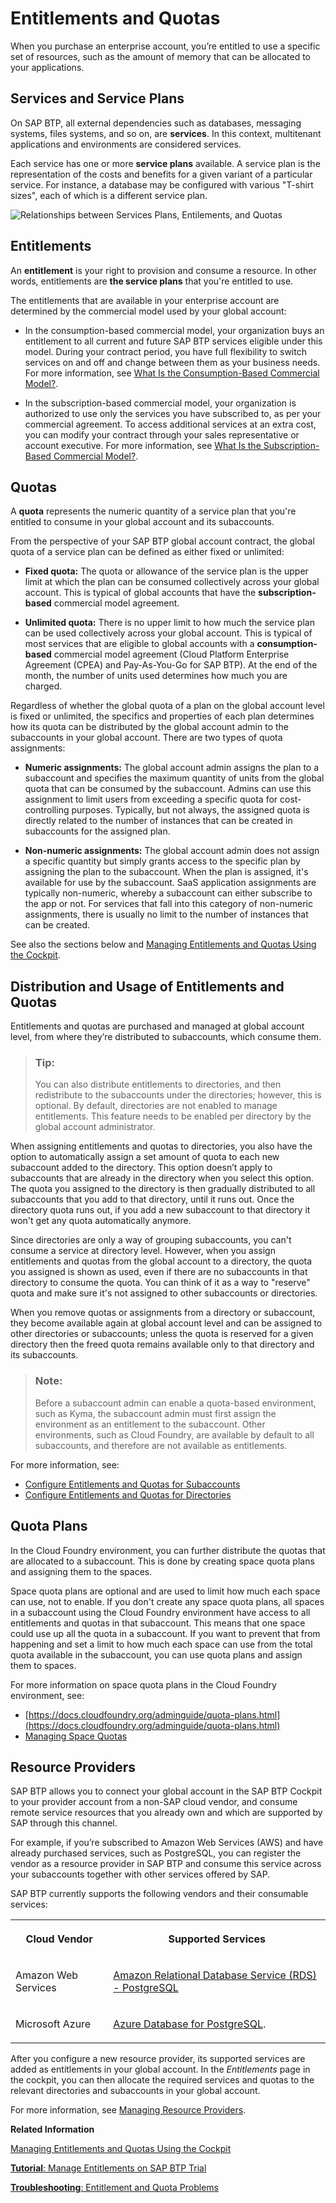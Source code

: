 <!-- loio00aa2c23479d42568b18882b1ca90d79 -->

# Entitlements and Quotas

When you purchase an enterprise account, you’re entitled to use a specific set of resources, such as the amount of memory that can be allocated to your applications.



<a name="loio00aa2c23479d42568b18882b1ca90d79__section_fx5_nzd_klb"/>

## Services and Service Plans

On SAP BTP, all external dependencies such as databases, messaging systems, files systems, and so on, are **services**. In this context, multitenant applications and environments are considered services.

Each service has one or more **service plans** available. A service plan is the representation of the costs and benefits for a given variant of a particular service. For instance, a database may be configured with various "T-shirt sizes", each of which is a different service plan.



![Relationships between Services Plans, Entilements, and Quotas](images/Service_Plan_1_cd5d379.png)



<a name="loio00aa2c23479d42568b18882b1ca90d79__section_pkd_pyd_klb"/>

## Entitlements

An **entitlement** is your right to provision and consume a resource. In other words, entitlements are **the service plans** that you're entitled to use.

The entitlements that are available in your enterprise account are determined by the commercial model used by your global account:

-   In the consumption-based commercial model, your organization buys an entitlement to all current and future SAP BTP services eligible under this model. During your contract period, you have full flexibility to switch services on and off and change between them as your business needs. For more information, see [What Is the Consumption-Based Commercial Model?](what-is-the-consumption-based-commercial-model-7047eb4.md).

-   In the subscription-based commercial model, your organization is authorized to use only the services you have subscribed to, as per your commercial agreement. To access additional services at an extra cost, you can modify your contract through your sales representative or account executive. For more information, see [What Is the Subscription-Based Commercial Model?](what-is-the-subscription-based-commercial-model-239b6e0.md).




<a name="loio00aa2c23479d42568b18882b1ca90d79__section_fpq_pyd_klb"/>

## Quotas

A **quota** represents the numeric quantity of a service plan that you're entitled to consume in your global account and its subaccounts.

From the perspective of your SAP BTP global account contract, the global quota of a service plan can be defined as either fixed or unlimited:

-   **Fixed quota:** The quota or allowance of the service plan is the upper limit at which the plan can be consumed collectively across your global account. This is typical of global accounts that have the **subscription-based** commercial model agreement.

-   **Unlimited quota:** There is no upper limit to how much the service plan can be used collectively across your global account. This is typical of most services that are eligible to global accounts with a **consumption-based** commercial model agreement \(Cloud Platform Enterprise Agreement \(CPEA\) and Pay-As-You-Go for SAP BTP\). At the end of the month, the number of units used determines how much you are charged.


Regardless of whether the global quota of a plan on the global account level is fixed or unlimited, the specifics and properties of each plan determines how its quota can be distributed by the global account admin to the subaccounts in your global account. There are two types of quota assignments:

-   **Numeric assignments:** The global account admin assigns the plan to a subaccount and specifies the maximum quantity of units from the global quota that can be consumed by the subaccount. Admins can use this assignment to limit users from exceeding a specific quota for cost-controlling purposes. Typically, but not always, the assigned quota is directly related to the number of instances that can be created in subaccounts for the assigned plan.

-   **Non-numeric assignments:** The global account admin does not assign a specific quantity but simply grants access to the specific plan by assigning the plan to the subaccount. When the plan is assigned, it's available for use by the subaccount. SaaS application assignments are typically non-numeric, whereby a subaccount can either subscribe to the app or not. For services that fall into this category of non-numeric assignments, there is usually no limit to the number of instances that can be created.


See also the sections below and [Managing Entitlements and Quotas Using the Cockpit](../50-administration-and-ops/managing-entitlements-and-quotas-using-the-cockpit-c824874.md).



<a name="loio00aa2c23479d42568b18882b1ca90d79__section_lqp_5b2_klb"/>

## Distribution and Usage of Entitlements and Quotas

Entitlements and quotas are purchased and managed at global account level, from where they’re distributed to subaccounts, which consume them.

> ### Tip:  
> You can also distribute entitlements to directories, and then redistribute to the subaccounts under the directories; however, this is optional. By default, directories are not enabled to manage entitlements. This feature needs to be enabled per directory by the global account administrator.

When assigning entitlements and quotas to directories, you also have the option to automatically assign a set amount of quota to each new subaccount added to the directory. This option doesn’t apply to subaccounts that are already in the directory when you select this option. The quota you assigned to the directory is then gradually distributed to all subaccounts that you add to that directory, until it runs out. Once the directory quota runs out, if you add a new subaccount to that directory it won't get any quota automatically anymore.

Since directories are only a way of grouping subaccounts, you can't consume a service at directory level. However, when you assign entitlements and quotas from the global account to a directory, the quota you assigned is shown as used, even if there are no subaccounts in that directory to consume the quota. You can think of it as a way to "reserve" quota and make sure it's not assigned to other subaccounts or directories.

When you remove quotas or assignments from a directory or subaccount, they become available again at global account level and can be assigned to other directories or subaccounts; unless the quota is reserved for a given directory then the freed quota remains available only to that directory and its subaccounts.

> ### Note:  
> Before a subaccount admin can enable a quota-based environment, such as Kyma, the subaccount admin must first assign the environment as an entitlement to the subaccount. Other environments, such as Cloud Foundry, are available by default to all subaccounts, and therefore are not available as entitlements.

For more information, see:

-   [Configure Entitlements and Quotas for Subaccounts](../50-administration-and-ops/configure-entitlements-and-quotas-for-subaccounts-5ba357b.md)
-   [Configure Entitlements and Quotas for Directories](../50-administration-and-ops/configure-entitlements-and-quotas-for-directories-37f8871.md)



<a name="loio00aa2c23479d42568b18882b1ca90d79__section_lqj_qyd_klb"/>

## Quota Plans

In the Cloud Foundry environment, you can further distribute the quotas that are allocated to a subaccount. This is done by creating space quota plans and assigning them to the spaces.

Space quota plans are optional and are used to limit how much each space can use, not to enable. If you don't create any space quota plans, all spaces in a subaccount using the Cloud Foundry environment have access to all entitlements and quotas in that subaccount. This means that one space could use up all the quota in a subaccount. If you want to prevent that from happening and set a limit to how much each space can use from the total quota available in the subaccount, you can use quota plans and assign them to spaces.

For more information on space quota plans in the Cloud Foundry environment, see:

-   [https://docs.cloudfoundry.org/adminguide/quota-plans.html](https://docs.cloudfoundry.org/adminguide/quota-plans.html)
-   [Managing Space Quotas](../50-administration-and-ops/managing-space-quotas-4e5f0ee.md)



<a name="loio00aa2c23479d42568b18882b1ca90d79__section_x2p_ryd_klb"/>

## Resource Providers

SAP BTP allows you to connect your global account in the SAP BTP Cockpit to your provider account from a non-SAP cloud vendor, and consume remote service resources that you already own and which are supported by SAP through this channel.

For example, if you’re subscribed to Amazon Web Services \(AWS\) and have already purchased services, such as PostgreSQL, you can register the vendor as a resource provider in SAP BTP and consume this service across your subaccounts together with other services offered by SAP.

SAP BTP currently supports the following vendors and their consumable services:


<table>
<tr>
<th valign="top">

Cloud Vendor

</th>
<th valign="top">

Supported Services

</th>
</tr>
<tr>
<td valign="top">

Amazon Web Services

</td>
<td valign="top">

[Amazon Relational Database Service \(RDS\) - PostgreSQL](https://help.sap.com/viewer/product/PostgreSQL/Cloud/en-US) 

</td>
</tr>
<tr>
<td valign="top">

Microsoft Azure

</td>
<td valign="top">

[Azure Database for PostgreSQL](https://help.sap.com/viewer/product/PostgreSQL/Cloud/en-US).

</td>
</tr>
</table>

After you configure a new resource provider, its supported services are added as entitlements in your global account. In the *Entitlements* page in the cockpit, you can then allocate the required services and quotas to the relevant directories and subaccounts in your global account.

For more information, see [Managing Resource Providers](../50-administration-and-ops/managing-resource-providers-e2c250d.md).

**Related Information**  


[Managing Entitlements and Quotas Using the Cockpit](../50-administration-and-ops/managing-entitlements-and-quotas-using-the-cockpit-c824874.md "When you purchase an enterprise account, you are entitled to use a specific set of resources, such as the amount of memory that can be allocated to your applications.")

[**Tutorial**: Manage Entitlements on SAP BTP Trial](https://developers.sap.com/tutorials/cp-trial-entitlements.html)

[**Troubleshooting**: Entitlement and Quota Problems](https://ga.support.sap.com/dtp/viewer/index.html#/tree/2065/actions/26547:27066)


